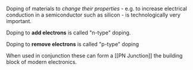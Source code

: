 Doping of materials to *change their properties* - e.g. to increase electrical conduction in a semiconductor such as silicon - is technologically very important.

Doping to **add electrons** is called "n-type" doping.

Doping to **remove electrons** is called "p-type" doping

When used in conjunction these can form a [[PN Junction]] the building block of modern electronics.